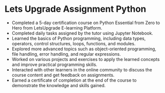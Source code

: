 # Lets Upgrade Assignment Python
* Completed a 5-day certification course on Python Essential from Zero to Hero from LetsUpgrade E-learning Platform.
* Completed daily tasks assigned by the tutor using Jupyter Notebook.
* Learned the basics of Python programming, including data types, operators, control structures, loops, functions, and modules.
* Explored more advanced topics such as object-oriented programming, file handling, error handling, and regular expressions.
* Worked on various projects and exercises to apply the learned concepts and improve practical programming skills.
* Interacted with other learners in the online community to discuss the course content and get feedback on assignments.
* Earned a certificate of completion at the end of the course to demonstrate the knowledge and skills gained.
